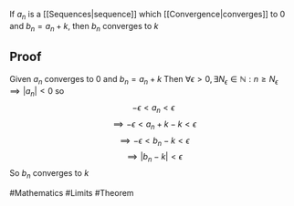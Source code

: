 If $a_{n}$ is a [[Sequences|sequence]] which [[Convergence|converges]] to 0 and $b_{n}=a_{n}+k$, then $b_{n}$ converges to $k$
## Proof
Given $a_{n}$ converges to 0 and $b_{n}=a_{n}+k$
Then $\forall\epsilon>0,\exists N_{\epsilon}\in\mathbb{N}:n\geq N_{\epsilon}\implies \left| a_{n} \right|<0$ so
$$
-\epsilon<a_{n}<\epsilon 
$$
$$
\implies -\epsilon<a_{n}+k-k<\epsilon 
$$
$$
\implies -\epsilon<b_{n}-k<\epsilon 
$$
$$
\implies \left| b_{n}-k \right|<\epsilon
$$
So $b_{n}$ converges to $k$

#Mathematics #Limits #Theorem